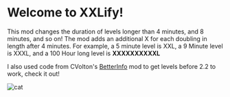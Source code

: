 # Welcome to XXLify!

This mod changes the duration of levels longer than 4 minutes, and 8 minutes, and so on!
The mod adds an additional X for each doubling in length after 4 minutes. 
For example, a 5 minute level is XXL, a 9 Minute level is XXXL, and a 100 Hour long level is **XXXXXXXXXXL**

I also used code from CVolton's  [BetterInfo](https://github.com/Cvolton/betterinfo-geode/) mod to get levels before 2.2 to work, check it out!

![cat](/cat.png)